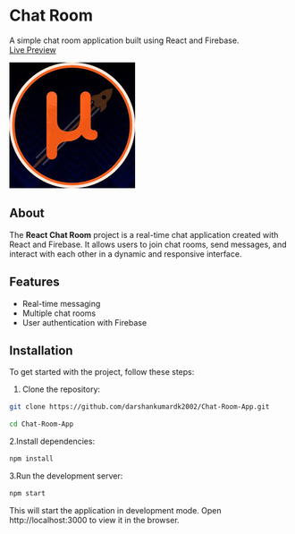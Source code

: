 # Chat Room

A simple chat room application built using React and Firebase. <br>
[Live Preview](https://chatroom-acv.vercel.app/)

![image](https://github.com/darshankumardk2002/Chat-Room-App/blob/main/public/bg.jpg)

## About

The **React Chat Room** project is a real-time chat application created with React and Firebase. It allows users to join chat rooms, send messages, and interact with each other in a dynamic and responsive interface.

## Features

- Real-time messaging
- Multiple chat rooms
- User authentication with Firebase
## Installation

To get started with the project, follow these steps:

1. Clone the repository:

```bash
git clone https://github.com/darshankumardk2002/Chat-Room-App.git
```
```bash
cd Chat-Room-App
```
2.Install dependencies:
 ```bash
npm install
```
3.Run the development server:
 ```bash
npm start
```
This will start the application in development mode. Open http://localhost:3000 to view it in the browser.
